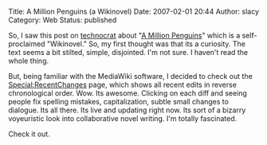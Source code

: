 Title: A Million Penguins (a Wikinovel)
Date: 2007-02-01 20:44
Author: slacy
Category: Web
Status: published

So, I saw this post on [technocrat](http://technocrat.net) about "[A
Million Penguins](http://amillionpenguins.com)" which is a
self-proclaimed "Wikinovel." So, my first thought was that its a
curiosity. The text seems a bit stilted, simple, disjointed. I'm not
sure. I haven't read the whole thing.

But, being familiar with the MediaWiki software, I decided to check out
the
[Special:RecentChanges](http://www.amillionpenguins.com/wiki/index.php?title=Special:Recentchanges)
page, which shows all recent edits in reverse chronological order. Wow.
Its awesome. Clicking on each diff and seeing people fix spelling
mistakes, capitalization, subtle small changes to dialogue. Its all
there. Its live and updating right now. Its sort of a bizarry
voyeuristic look into collaborative novel writing. I'm totally
fascinated.

Check it out.
